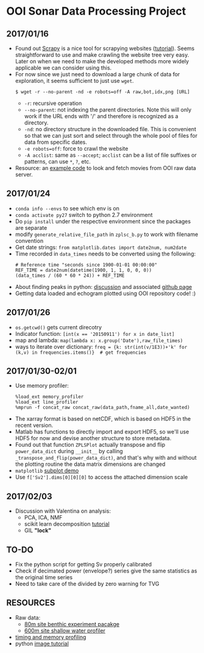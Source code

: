 # OOI Sonar Data Processing Project

## 2017/01/16
* Found out [Scrapy](https://scrapy.org) is a nice tool for scrapying websites ([tutorial](https://doc.scrapy.org/en/1.3/intro/overview.html)). Seems straightforward to use and make crawling the website tree very easy. Later on when we need to make the developed methods more widely applicable we can consider using this.
* For now since we just need to download a large chunk of data for exploration, it seems sufficient to just use `wget`.
	```
	$ wget -r --no-parent -nd -e robots=off -A raw,bot,idx,png [URL]
	```
	* `-r`: recursive operation
	* `--no-parent`: not indexing the parent directories. Note this will only work if the URL ends with '/' and therefore is recognized as a directory.
	* `-nd`: no directory structure in the downloaded file. This is convenient so that we can just sort and select through the whole pool of files for data from specific dates.
	* `-e robots=off`: force to crawl the website
	* `-A acclist`: same as `--accept`; `acclist` can be a list of file suffixes or patterns, can use `*`, `?`, etc.
* Resource: an [example code](https://github.com/billhowe/ooifetch/blob/master/fetchmovies.py) to look and fetch movies from OOI raw data server.


## 2017/01/24
* `conda info --envs` to see which env is on
* `conda activate py27` switch to python 2.7 environment
* Do `pip install` under the respective environment since the packages are separate
* modify `generate_relative_file_path` in `zplsc_b.py` to work with filename convention
* Get date strings: `from matplotlib.dates import date2num, num2date`
* Time recorded in `data_times` needs to be converted using the following:
   ```
   # Reference time "seconds since 1900-01-01 00:00:00"
   REF_TIME = date2num(datetime(1900, 1, 1, 0, 0, 0))
   (data_times / (60 * 60 * 24)) + REF_TIME
   ```
* About finding peaks in python: [discussion](https://blog.ytotech.com/2015/11/01/findpeaks-in-python/) and associated [github page](https://github.com/MonsieurV/py-findpeaks)
* Getting data loaded and echogram plotted using OOI repository code! :)

## 2017/01/26
* `os.getcwd()` gets current direcotry
* Indicator function: `[int(x == '20150911') for x in date_list]`
* map and lambda: `map(lambda x: x.group('Date'),raw_file_times)`
* ways to iterate over dictionary: `freq = {k: str(int(v/1E3))+'k' for (k,v) in frequencies.items()}  # get frequencies`

## 2017/01/30-02/01
* Use memory profiler:
	```
	%load_ext memory_profiler
	%load_ext line_profiler
	%mprun -f concat_raw concat_raw(data_path,fname_all,date_wanted)
	```
* The xarray format is based on netCDF, which is based on HDF5 in the recent version.
* Matlab has functions to directly import and export HDF5, so we'll use HDF5 for now and devise another structure to store metadata.
* Found out that function `ZPLSPlot` actually transpose and flip `power_data_dict` during `__init__` by calling `_transpose_and_flip(power_data_dict)`, and that's why with and without the plotting routine the data matrix dimensions are changed
* `matplotlib` [subplot demo](http://matplotlib.org/examples/pylab_examples/subplots_demo.html)
* Use `f['Sv2'].dims[0][0][0]` to access the attached dimension scale


## 2017/02/03
* Discussion with Valentina on analysis:
	* PCA, ICA, NMF
	* scikit learn decomposition [tutorial](http://scikit-learn.org/stable/modules/decomposition.html)
	* GIL **"lock"**


## TO-DO
* Fix the python script for getting Sv properly calibrated
* Check if decimated power (envelope?) series give the same statistics as the original time series
* Need to take care of the divided by zero warning for TVG

## RESOURCES
* Raw data:
	* [80m site benthic experiment pacakge](https://rawdata.oceanobservatories.org/files/CE02SHBP/MJ01C/ZPLSCB101_10.33.13.7/)
	* [600m site shallow water profiler](https://rawdata.oceanobservatories.org/files/CE04OSPS/PC01B/ZPLSCB102_10.33.10.143/)
* [timing and memory profiling](http://pynash.org/2013/03/06/timing-and-profiling/)
* python [image tutorial](http://matplotlib.org/users/image_tutorial.html)
